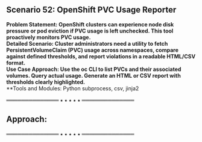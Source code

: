 ## Scenario 52: OpenShift PVC Usage Reporter  
**Problem Statement: OpenShift clusters can experience node disk pressure or pod eviction if PVC usage is left unchecked. This tool proactively monitors PVC usage.**  
**Detailed Scenario: Cluster administrators need a utility to fetch PersistentVolumeClaim (PVC) usage across namespaces, compare against defined thresholds, and report violations in a readable HTML/CSV format.**  
**Use Case Approach:  Use the oc CLI to list PVCs and their associated volumes. Query actual usage. Generate an HTML or CSV report with thresholds clearly highlighted.**  
**Tools and Modules: Python subprocess, csv, jinja2


══════════════ ⭑ ⭑ ⭑ ⭑ ⭑ ══════════════

Approach:  
- 

══════════════ ⭑ ⭑ ⭑ ⭑ ⭑ ══════════════


